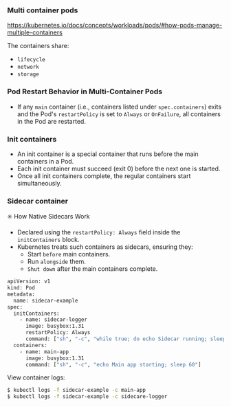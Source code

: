 ### Multi container pods

https://kubernetes.io/docs/concepts/workloads/pods/#how-pods-manage-multiple-containers

The containers share:

- `lifecycle`
- `network`
- `storage`

### Pod Restart Behavior in Multi-Container Pods

- If any `main` container (i.e., containers listed under `spec.containers`) exits and the 
Pod's `restartPolicy` is set to `Always` or `OnFailure`, all containers in the Pod are restarted.

### Init containers

- An init container is a special container that runs before the main containers in a Pod.
- Each init container must succeed (exit 0) before the next one is started. 
- Once all init containers complete, the regular containers start simultaneously.

### Sidecar container

✳️ How Native Sidecars Work
- Declared using the `restartPolicy: Always` field inside the `initContainers` block.
- Kubernetes treats such containers as sidecars, ensuring they:
  - Start `before` main containers.
  - Run `alongside` them.
  - `Shut down` after the main containers complete.

```bash
apiVersion: v1
kind: Pod
metadata:
  name: sidecar-example
spec:
  initContainers:
    - name: sidecar-logger
      image: busybox:1.31
      restartPolicy: Always
      command: ["sh", "-c", "while true; do echo Sidecar running; sleep 10; done"]
  containers:
    - name: main-app
      image: busybox:1.31
      command: ["sh", "-c", "echo Main app starting; sleep 60"]
```

View container logs:

```bash
$ kubectl logs -f sidecar-example -c main-app
$ kubectl logs -f sidecar-example -c sidecare-logger
```

